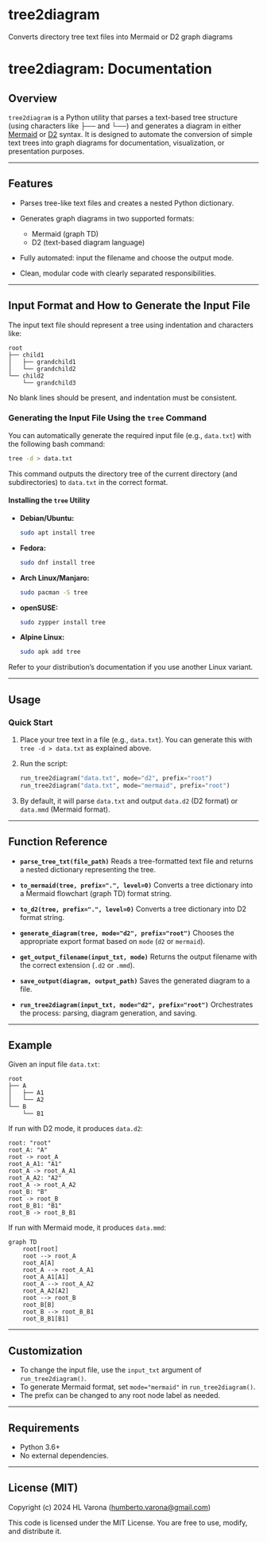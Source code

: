# tree2diagram

Converts directory tree text files into Mermaid or D2 graph diagrams

# tree2diagram: Documentation

## Overview

`tree2diagram` is a Python utility that parses a text-based tree structure (using characters like ├── and └──) and generates a diagram in either [Mermaid](https://mermaid-js.github.io/) or [D2](https://d2lang.com/) syntax. It is designed to automate the conversion of simple text trees into graph diagrams for documentation, visualization, or presentation purposes.

---

## Features

* Parses tree-like text files and creates a nested Python dictionary.
* Generates graph diagrams in two supported formats:

  * Mermaid (graph TD)
  * D2 (text-based diagram language)
* Fully automated: input the filename and choose the output mode.
* Clean, modular code with clearly separated responsibilities.

---

## Input Format and How to Generate the Input File

The input text file should represent a tree using indentation and characters like:

```
root
├── child1
│   ├── grandchild1
│   └── grandchild2
└── child2
    └── grandchild3
```

No blank lines should be present, and indentation must be consistent.

### Generating the Input File Using the `tree` Command

You can automatically generate the required input file (e.g., `data.txt`) with the following bash command:

```sh
tree -d > data.txt
```

This command outputs the directory tree of the current directory (and subdirectories) to `data.txt` in the correct format.

#### Installing the `tree` Utility

* **Debian/Ubuntu:**

  ```sh
  sudo apt install tree
  ```
* **Fedora:**

  ```sh
  sudo dnf install tree
  ```
* **Arch Linux/Manjaro:**

  ```sh
  sudo pacman -S tree
  ```
* **openSUSE:**

  ```sh
  sudo zypper install tree
  ```
* **Alpine Linux:**

  ```sh
  sudo apk add tree
  ```

Refer to your distribution’s documentation if you use another Linux variant.

---

## Usage

### Quick Start

1. Place your tree text in a file (e.g., `data.txt`). You can generate this with `tree -d > data.txt` as explained above.
2. Run the script:

   ```python
   run_tree2diagram("data.txt", mode="d2", prefix="root")
   run_tree2diagram("data.txt", mode="mermaid", prefix="root")
   ```
3. By default, it will parse `data.txt` and output `data.d2` (D2 format) or `data.mmd` (Mermaid format).

---

## Function Reference

* **`parse_tree_txt(file_path)`**
  Reads a tree-formatted text file and returns a nested dictionary representing the tree.

* **`to_mermaid(tree, prefix=".", level=0)`**
  Converts a tree dictionary into a Mermaid flowchart (graph TD) format string.

* **`to_d2(tree, prefix=".", level=0)`**
  Converts a tree dictionary into D2 format string.

* **`generate_diagram(tree, mode="d2", prefix="root")`**
  Chooses the appropriate export format based on `mode` (`d2` or `mermaid`).

* **`get_output_filename(input_txt, mode)`**
  Returns the output filename with the correct extension (`.d2` or `.mmd`).

* **`save_output(diagram, output_path)`**
  Saves the generated diagram to a file.

* **`run_tree2diagram(input_txt, mode="d2", prefix="root")`**
  Orchestrates the process: parsing, diagram generation, and saving.

---

## Example

Given an input file `data.txt`:

```
root
├── A
│   ├── A1
│   └── A2
└── B
    └── B1
```

If run with D2 mode, it produces `data.d2`:

```
root: "root"
root_A: "A"
root -> root_A
root_A_A1: "A1"
root_A -> root_A_A1
root_A_A2: "A2"
root_A -> root_A_A2
root_B: "B"
root -> root_B
root_B_B1: "B1"
root_B -> root_B_B1
```

If run with Mermaid mode, it produces `data.mmd`:

```
graph TD
    root[root]
    root --> root_A
    root_A[A]
    root_A --> root_A_A1
    root_A_A1[A1]
    root_A --> root_A_A2
    root_A_A2[A2]
    root --> root_B
    root_B[B]
    root_B --> root_B_B1
    root_B_B1[B1]
```

---

## Customization

* To change the input file, use the `input_txt` argument of `run_tree2diagram()`.
* To generate Mermaid format, set `mode="mermaid"` in `run_tree2diagram()`.
* The prefix can be changed to any root node label as needed.

---

## Requirements

* Python 3.6+
* No external dependencies.

---

## License (MIT)

Copyright (c) 2024 HL Varona ([humberto.varona@gmail.com](mailto:humberto.varona@gmail.com))

This code is licensed under the MIT License. You are free to use, modify, and distribute it.
